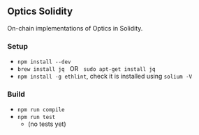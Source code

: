 ## Optics Solidity

On-chain implementations of Optics in Solidity.

### Setup

- `npm install --dev`
- `brew install jq` &nbsp; OR &nbsp; `sudo apt-get install jq`
- `npm install -g ethlint`, check it is installed using `solium -V`

### Build

- `npm run compile`
- `npm run test`
  - (no tests yet)
